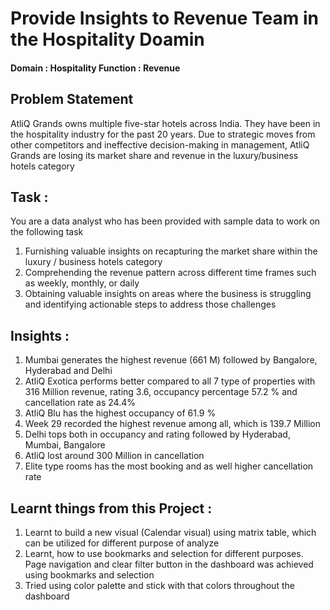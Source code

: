 # Provide Insights to Revenue Team in the Hospitality Doamin

#### Domain : Hospitality         Function : Revenue

## Problem Statement

AtliQ Grands owns multiple five-star hotels across India. They have been in the hospitality industry for the past 20 years. Due to strategic moves from other competitors and ineffective decision-making in management, AtliQ Grands are losing its market share and revenue in the luxury/business hotels category

## Task : 

You are a data analyst who has been provided with sample data to work on the following task

  1. Furnishing valuable insights on recapturing the market share within the luxury / business hotels category
  2. Comprehending the revenue pattern across different time frames such as weekly, monthly, or daily
  3. Obtaining valuable insights on areas where the business is struggling and identifying actionable steps to address those challenges
    
## Insights : 

  1. Mumbai generates the highest revenue (661 M) followed by Bangalore, Hyderabad and Delhi
  2. AtliQ Exotica performs better compared to all 7 type of properties with 316 Million revenue, rating 3.6, occupancy percentage 57.2 % and cancellation rate as 24.4%
  3. AtliQ Blu has the highest occupancy of 61.9 %
  4. Week 29 recorded the highest revenue among all, which is 139.7 Million
  5. Delhi tops both in occupancy and rating followed by Hyderabad, Mumbai, Bangalore
  6. AtliQ lost around 300 Million in cancellation
  7. Elite type rooms has the most booking and as well higher cancellation rate
    
## Learnt things from this Project : 

  1. Learnt to build a new visual (Calendar visual) using matrix table, which can be utilized for different purpose of analyze
  2. Learnt, how to use bookmarks and selection for different purposes. Page navigation and clear filter button in the dashboard was achieved using bookmarks and selection
  3. Tried using color palette and stick with that colors throughout the dashboard 
